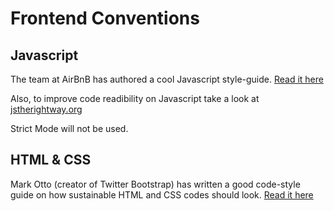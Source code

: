 # Frontend Conventions

Javascript
----------------------

The team at AirBnB has authored a cool Javascript style-guide. [Read it here](https://github.com/airbnb/javascript)

Also, to improve code readibility on Javascript take a look at [jstherightway.org](http://jstherightway.org)

Strict Mode will not be used.

HTML & CSS
----------------------

Mark Otto (creator of Twitter Bootstrap) has written a good code-style guide on how sustainable HTML and CSS codes should look.
[Read it here](http://mdo.github.io/code-guide/)

